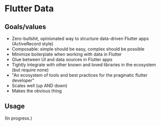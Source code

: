 # Flutter Data

## Goals/values

  - Zero-bullshit, opinionated way to structure data-driven Flutter apps (ActiveRecord style)
  - Composable: simple should be easy, complex should be possible
  - Minimize boilerplate when working with data in Flutter
  - Glue between UI and data sources in Flutter apps
  - Tightly integrate with other known and loved libraries in the ecosystem (but require none)
  - "An ecosystem of tools and best practices for the pragmatic flutter developer"
  - Scales well (up AND down)
  - Makes the obvious thing

## Usage

(In progress.)